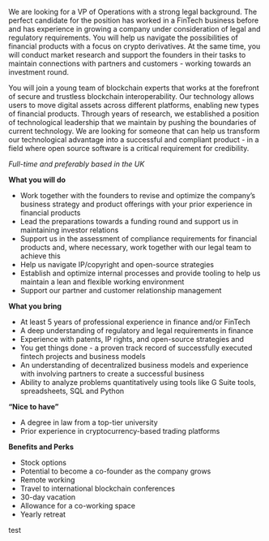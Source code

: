 
We are looking for a VP of Operations with a strong legal background. The perfect candidate for the position has worked in a FinTech business before and has experience in growing a company under consideration of legal and regulatory requirements. You will help us navigate the possibilities of financial products with a focus on crypto derivatives. At the same time, you will conduct market research and support the founders in their tasks to maintain connections with partners and customers - working towards an investment round.

You will join a young team of blockchain experts that works at the forefront of secure and trustless blockchain interoperability. Our technology allows users to move digital assets across different platforms, enabling new types of financial products. Through years of research, we established a position of technological leadership that we maintain by pushing the boundaries of current technology. We are looking for someone that can help us transform our technological advantage into a successful and compliant product - in a field where open source software is a critical requirement for credibility. 

*Full-time and preferably based in the UK*

**What you will do**

* Work together with the founders to revise and optimize the company’s business strategy and product offerings with your prior experience in financial products
* Lead the preparations towards a funding round and support us in maintaining investor relations 
* Support us in the assessment of compliance requirements for financial products and, where necessary, work together with our legal team to achieve this
* Help us navigate IP/copyright and open-source strategies
* Establish and optimize internal processes and provide tooling to help us maintain a lean and flexible working environment
* Support our partner and customer relationship management

**What you bring**

* At least 5 years of professional experience in finance and/or FinTech
* A deep understanding of regulatory and legal requirements in finance
* Experience with patents, IP rights, and open-source strategies and 
* You get things done - a proven track record of successfully executed fintech projects and business models
* An understanding of decentralized business models and experience with involving partners to create a successful business
* Ability to analyze problems quantitatively using tools like G Suite tools, spreadsheets, SQL and Python

**“Nice to have”**
* A degree in law from a top-tier university
* Prior experience in cryptocurrency-based trading platforms

**Benefits and Perks**

* Stock options 
* Potential to become a co-founder as the company grows
* Remote working
* Travel to international blockchain conferences
* 30-day vacation
* Allowance for a co-working space
* Yearly retreat


<p>test</p>

